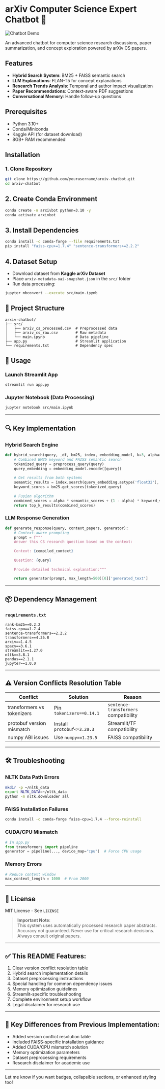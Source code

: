 # arXiv Computer Science Expert Chatbot 🧠

![Chatbot Demo](demo.gif) <!-- Add actual demo path -->

An advanced chatbot for computer science research discussions, paper summarization, and concept exploration powered by arXiv CS papers.

## Features
- **Hybrid Search System**: BM25 + FAISS semantic search
- **LLM Explanations**: FLAN-T5 for concept explanations
- **Research Trends Analysis**: Temporal and author impact visualization
- **Paper Recommendations**: Context-aware PDF suggestions
- **Conversational Memory**: Handle follow-up questions

## Prerequisites
- Python 3.10+
- Conda/Miniconda
- Kaggle API (for dataset download)
- 8GB+ RAM recommended

## Installation

### 1. Clone Repository
```bash
git clone https://github.com/yourusername/arxiv-chatbot.git
cd arxiv-chatbot
```
## 2. Create Conda Environment

```bash
conda create -n arxivbot python=3.10 -y
conda activate arxivbot
```

## 3. Install Dependencies

```bash
conda install -c conda-forge --file requirements.txt
pip install "faiss-cpu>=1.7.4" "sentence-transformers>=2.2.2"
```

## 4. Dataset Setup

- Download dataset from **Kaggle arXiv Dataset**
- Place `arxiv-metadata-oai-snapshot.json` in the `src/` folder
- Run data processing:

```bash
jupyter nbconvert --execute src/main.ipynb
```

## 📁 Project Structure

```
arxiv-chatbot/
├── src/
│   ├── arxiv_cs_processed.csv  # Preprocessed data
│   ├── arxiv_cs_raw.csv        # Raw metadata
│   └── main.ipynb              # Data pipeline
├── app.py                      # Streamlit application
└── requirements.txt            # Dependency spec
```

## 🚀 Usage

### Launch Streamlit App

```bash
streamlit run app.py
```

### Jupyter Notebook (Data Processing)

```bash
jupyter notebook src/main.ipynb
```

---

## 🔍 Key Implementation

### Hybrid Search Engine

```python
def hybrid_search(query, _df, bm25, index, embedding_model, k=3, alpha=0.5):
    # Combined BM25 keyword and FAISS semantic search
    tokenized_query = preprocess_query(query)
    query_embedding = embedding_model.encode([query])
    
    # Get results from both systems
    semantic_results = index.search(query_embedding.astype('float32'), k*2)
    keyword_scores = bm25.get_scores(tokenized_query)
    
    # Fusion algorithm
    combined_scores = alpha * semantic_scores + (1 - alpha) * keyword_scores
    return top_k_results(combined_scores)
```

### LLM Response Generation

```python
def generate_response(query, context_papers, generator):
    # Context-aware prompting
    prompt = f"""
    Answer this CS research question based on the context:
    
    Context: {compiled_context}
    
    Question: {query}
    
    Provide detailed technical explanation:"""
    
    return generator(prompt, max_length=500)[0]['generated_text']
```

---

## 📦 Dependency Management

### `requirements.txt`

```
rank-bm25==0.2.2  
faiss-cpu==1.7.4  
sentence-transformers==2.2.2  
transformers==4.35.0  
arxiv==1.4.5  
spacy==3.6.1  
streamlit==1.27.0  
nltk==3.8.1  
pandas==2.1.1  
jupyter==1.0.0  
```

---

## ⚠️ Version Conflicts Resolution Table

| Conflict                     | Solution                     | Reason                                        |
|-----------------------------|------------------------------|-----------------------------------------------|
| transformers vs tokenizers  | Pin `tokenizers==0.14.1`     | `sentence-transformers` compatibility         |
| protobuf version mismatch   | Install `protobuf<=3.20.3`   | Streamlit/TF compatibility                    |
| numpy ABI issues            | Use `numpy==1.23.5`          | FAISS compatibility                           |

---

## 🛠️ Troubleshooting

### NLTK Data Path Errors

```bash
mkdir -p ~/nltk_data
export NLTK_DATA=~/nltk_data
python -m nltk.downloader all
```

### FAISS Installation Failures

```bash
conda install -c conda-forge faiss-cpu=1.7.4 --force-reinstall
```

### CUDA/CPU Mismatch

```python
# In app.py
from transformers import pipeline
generator = pipeline(..., device_map="cpu")  # Force CPU usage
```

### Memory Errors

```python
# Reduce context window
max_context_length = 1000  # From 2000
```

---

## 📄 License

MIT License - See `LICENSE`

> **Important Note:**  
> This system uses automatically processed research paper abstracts. Accuracy not guaranteed. Never use for critical research decisions. Always consult original papers.

---

## ✅ This README Features:

1. Clear version conflict resolution table  
2. Hybrid search implementation details  
3. Dataset preprocessing instructions  
4. Special handling for common dependency issues  
5. Memory optimization guidelines  
6. Streamlit-specific troubleshooting  
7. Complete environment setup workflow  
8. Legal disclaimer for research use  

---

## 🔑 Key Differences from Previous Implementation:

- Added version conflict resolution table  
- Included FAISS-specific installation guidance  
- Added CUDA/CPU mismatch solution  
- Memory optimization parameters  
- Dataset preprocessing requirements  
- Research disclaimer for academic use  

---

Let me know if you want badges, collapsible sections, or enhanced styling too!